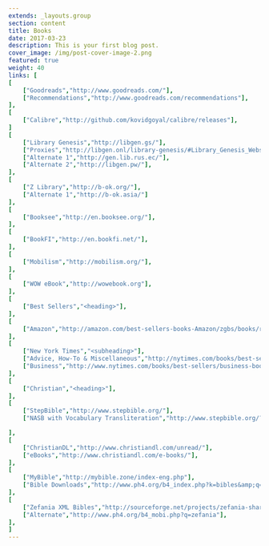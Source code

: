 ```yaml
---
extends: _layouts.group
section: content
title: Books
date: 2017-03-23
description: This is your first blog post.
cover_image: /img/post-cover-image-2.png
featured: true
weight: 40
links: [
[
    ["Goodreads","http://www.goodreads.com/"],
    ["Recommendations","http://www.goodreads.com/recommendations"],
],
[
    ["Calibre","http://github.com/kovidgoyal/calibre/releases"],
]
[
    ["Library Genesis","http://libgen.gs/"],
    ["Proxies","http://libgen.onl/library-genesis/#Library_Genesis_Website_URLS"],
    ["Alternate 1","http://gen.lib.rus.ec/"],
    ["Alternate 2","http://libgen.pw/"],
],
[
    ["Z Library","http://b-ok.org/"],
    ["Alternate 1","http://b-ok.asia/"]
],
[
    ["Booksee","http://en.booksee.org/"],
],
[
    ["BookFI","http://en.bookfi.net/"],
],
[
    ["Mobilism","http://mobilism.org/"],
],
[
    ["WOW eBook","http://wowebook.org"],
],
[
    ["Best Sellers","<heading>"],
],
[
    ["Amazon","http://amazon.com/best-sellers-books-Amazon/zgbs/books/ref=zg_bs_unv_b_1_12290_1"],
],
[
    ["New York Times","<subheading>"],
    ["Advice, How-To & Miscellaneous","http://nytimes.com/books/best-sellers/advice-how-to-and-miscellaneous/"],
    ["Business","http://www.nytimes.com/books/best-sellers/business-books/"]
],
[
    ["Christian","<heading>"],
],
[
    ["StepBible","http://www.stepbible.org/"],
    ["NASB with Vocabulary Transliteration","http://www.stepbible.org/?q=version=NASB|reference=John.1&options=HTVRLGUN"],

],
[
    ["ChristianDL","http://www.christiandl.com/unread/"],
    ["eBooks","http://www.christiandl.com/e-books/"],
],
[
    ["MyBible","http://mybible.zone/index-eng.php"],
    ["Bible Downloads","http://www.ph4.org/b4_index.php?k=bibles&amp;q=mybible"],
],
[
    ["Zefania XML Bibles","http://sourceforge.net/projects/zefania-sharp/files/Bibles/ENG/"],
    ["Alternate","http://www.ph4.org/b4_mobi.php?q=zefania"],
],
]
---
```

